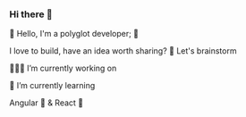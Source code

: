 ### Hi there 👋

<!--
**adityalende/adityalende** is a ✨ _special_ ✨ repository because its `README.md` (this file) appears on your GitHub profile.

Here are some ideas to get you started:

- 🔭 I’m currently working on ...
- 🌱 I’m currently learning ...
- 👯 I’m looking to collaborate on ...
- 🤔 I’m looking for help with ...
- 💬 Ask me about ...
- 📫 How to reach me: ...
- 😄 Pronouns: ...
- ⚡ Fun fact: ...
-->
👋 Hello, I'm a polyglot developer;
🔮

I love to build, have an idea worth sharing? 💬 Let's brainstorm


👷🏽‍♂️ I’m currently working on
    
🌱 I’m currently learning

  Angular 🦅 & React 🦀

